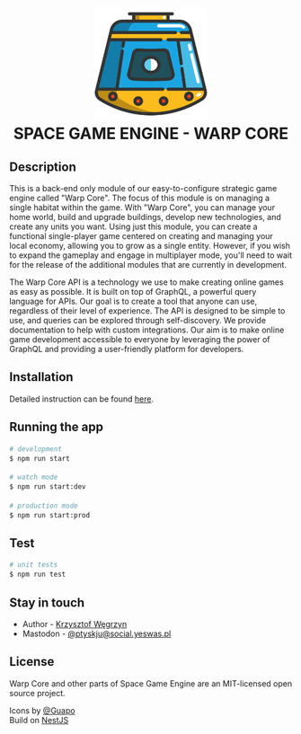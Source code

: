 <h1 align="center">
    <img src="docs/img/logo.svg" width=200 />
    <br>
    SPACE GAME ENGINE - WARP CORE
</h1>

## Description

This is a back-end only module of our easy-to-configure strategic game engine called "Warp Core". The focus of this module is on managing a single habitat within the game. With "Warp Core", you can manage your home world, build and upgrade buildings, develop new technologies, and create any units you want. Using just this module, you can create a functional single-player game centered on creating and managing your local economy, allowing you to grow as a single entity. However, if you wish to expand the gameplay and engage in multiplayer mode, you'll need to wait for the release of the additional modules that are currently in development.

The Warp Core API is a technology we use to make creating online games as easy as possible. It is built on top of GraphQL, a powerful query language for APIs. Our goal is to create a tool that anyone can use, regardless of their level of experience. The API is designed to be simple to use, and queries can be explored through self-discovery. We provide documentation to help with custom integrations. Our aim is to make online game development accessible to everyone by leveraging the power of GraphQL and providing a user-friendly platform for developers.

## Installation

Detailed instruction can be found [here](/docs/install/installation.md).

## Running the app

```bash
# development
$ npm run start

# watch mode
$ npm run start:dev

# production mode
$ npm run start:prod
```

## Test

```bash
# unit tests
$ npm run test
```

## Stay in touch

- Author - [Krzysztof Węgrzyn](http://cristo256.eu)
- Mastodon - [@ptyskju@social.yeswas.pl](https://social.yeswas.pl/@ptyskju)

## License

Warp Core and other parts of Space Game Engine are an MIT-licensed open source project.

Icons by [@Guapo](https://elements.envato.com/user/Guapoo/graphics)  
Build on [NestJS](https://nestjs.com/)
